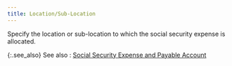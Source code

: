 ```yaml
---
title: Location/Sub-Location
---
```



Specify the location or sub-location to which the social security expense  is allocated.


{:.see_also}
See also
: [Social  Security Expense and Payable Account](JavaScript:RelatedTopics1.Click())
